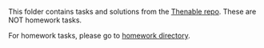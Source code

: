 This folder contains tasks and solutions from the [Thenable repo](https://github.com/HowProgrammingWorks/Thenable/tree/master/JavaScript/Tasks). These are NOT homework tasks.

For homework tasks, please go to [homework directory](../homework).
